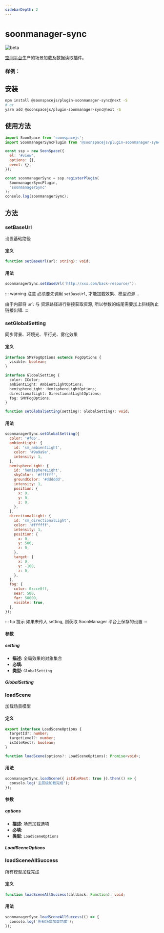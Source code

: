 ```yaml
---
sidebarDepth: 2
---
```


# soonmanager-sync

![beta](https://img.shields.io/npm/v/@soonspacejs/plugin-soonmanager-sync/next.svg)

[空间平台](http://www.xwbuilders.com:9050/#/projectManage/bim)生产的场景加载及数据读取插件。

### 样例：

<Docs-Iframe src="plugin/soonmanagerSync.html" />

## 安装

```bash
npm install @soonspacejs/plugin-soonmanager-sync@next -S
# or
yarn add @soonspacejs/plugin-soonmanager-sync@next -S
```

## 使用方法

```js {2,10}
import SoonSpace from 'soonspacejs';
import SoonmanagerSyncPlugin from '@soonspacejs/plugin-soonmanager-sync';

const ssp = new SoonSpace({
  el: '#view',
  options: {},
  event: {},
});

const soonmanagerSync = ssp.registerPlugin(
  SoonmanagerSyncPlugin,
  'soonmanagerSync'
);
consolo.log(soonmanagerSync);
```

## 方法

### setBaseUrl

设置基础路径

#### 定义

```ts
function setBaseUrl(url: string): void;
```

#### 用法

```js
soonmanagerSync.setBaseUrl('http://xxx.com/back-resource/');
```

::: warning 注意
必须要先调用 `setBaseUrl`, 才能加载效果、模型资源...

由于内部将 `url` 与 资源路径进行拼接获取资源, 所以参数的结尾需要加上斜线防止链接出错.
:::

### setGlobalSetting

同步背景、环境光、平行光、雾化效果

#### 定义

```ts
interface SMYFogOptions extends FogOptions {
  visible: boolean;
}

interface GlobalSetting {
  color: IColor;
  ambientLight: AmbientLightOptions;
  hemisphereLight: HemisphereLightOptions;
  directionalLight: DirectionalLightOptions;
  fog: SMYFogOptions;
}

function setGlobalSetting(setting?: GlobalSetting): void;
```

#### 用法

```js
soonmanagerSync.setGlobalSetting({
  color: '#f65',
  ambientLight: {
    id: 'sm_ambientLight',
    color: '#9a9a9a',
    intensity: 1,
  },
  hemisphereLight: {
    id: 'hemisphereLight',
    skyColor: '#ffffff',
    groundColor: '#dddddd',
    intensity: 1,
    position: {
      x: 0,
      y: 0,
      z: 0,
    },
  },
  directionalLight: {
    id: 'sm_directionalLight',
    color: '#ffffff',
    intensity: 1,
    position: {
      x: 0,
      y: 500,
      z: 0,
    },
    target: {
      x: 0,
      y: -100,
      z: 0,
    },
  },
  fog: {
    color: 0xcce0ff,
    near: 500,
    far: 50000,
    visible: true,
  },
});
```

::: tip 提示
如果未传入 setting, 则获取 SoonManager 平台上保存的设置
:::

#### 参数

##### setting

- **描述:** 全局效果的对象集合
- **必填:** <Base-RequireIcon :isRequire="false"/>
- **类型:** `GlobalSetting`

##### GlobalSetting

<Docs-Table
    :data="[
      { prop: 'color', desc: '背景颜色', type: 'IColor', require: true, link: '../guide/types.html#icolor' },
      { prop: 'ambientLight', desc: '环境光', type: 'AmbientLightOptions', require: true },
      { prop: 'hemisphereLight', desc: '半球光', type: 'HemisphereLightOptions', require: true },
      { prop: 'directionalLight', desc: '平行光', type: 'DirectionalLightOptions', require: true },
      { prop: 'fog', desc: '雾化效果', type: 'SMYFogOptions', require: true },
    ]"
/>

### loadScene

加载场景模型

#### 定义

```ts
export interface LoadSceneOptions {
  targetId?: number;
  targetLevel?: number;
  isIdleRest?: boolean;
}

function loadScene(options?: LoadSceneOptions): Promise<void>;
```

#### 用法

```js
soonmanagerSync.loadScene({ isIdleRest: true }).then(() => {
  consolo.log('主层级加载完成');
});
```

#### 参数

##### options

- **描述:** 场景加载选项
- **必填:** <Base-RequireIcon :isRequire="false"/>
- **类型:** `LoadSceneOptions`

##### LoadSceneOptions

<Docs-Table
    :data="[
      { prop: 'targetId', desc: '开始加载的目标 id', type: 'number', require: false, default: '' },
      { prop: 'targetLevel', desc: '从指定节点开始，向下加载的的层级深度', type: 'number', require: false, default: '' },
      { prop: 'isIdleRest', desc: '否利用页面交互空闲时间去加载剩余模型', type: 'boolean', require: false, default: false },
    ]"
/>

### loadSceneAllSuccess

所有模型加载完成

#### 定义

```ts
function loadSceneAllSuccess(callback: Function): void;
```

#### 用法

```ts
soonmanagerSync.loadSceneAllSuccess(() => {
  consolo.log('所有场景加载完成');
});
```
